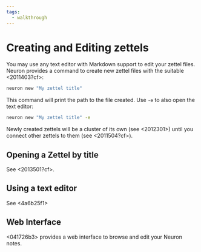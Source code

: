 ```yaml
---
tags:
  - walkthrough
---
```


# Creating and Editing zettels

You may use any text editor with Markdown support to edit your zettel files. Neuron provides a command to create new zettel files with the suitable <2011403?cf>:

```bash
neuron new "My zettel title"
```

This command will print the path to the file created. Use `-e` to also open the text editor:


```bash
neuron new "My zettel title" -e
```

Newly created zettels will be a cluster of its own (see <2012301>) until you connect other zettels to them (see <2011504?cf>).

## Opening a Zettel by title

See <2013501?cf>.

## Using a text editor 

See <4a6b25f1>

## Web Interface

<041726b3> provides a web interface to browse and edit your Neuron notes.
